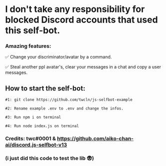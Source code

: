 # I don't take any responsibility for blocked Discord accounts that used this self-bot.
### Amazing features: 
✅ Change your discriminator/avatar by a command.

✅ Steal another ppl avatar's, clear your messages in a chat and copy a user messages.

## How to start the self-bot:
```
#1: git clone https://github.com/twcln/js-selfbot-example

#2: Rename example .env to .env and change the infos.

#3: Run npm i on terminal

#4: Run node index.js on terminal
```
### Credits: twc#0001 & https://github.com/aiko-chan-ai/discord.js-selfbot-v13 
### (i just did this code to test the lib 😨)
